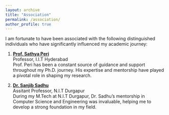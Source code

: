 ```yaml
---
layout: archive
title: "Association"
permalink: /association/
author_profile: true
---
```


I am fortunate to have been associated with the following distinguished individuals who have significantly influenced my academic journey:

1. **[Prof. Sathya Peri](https://people.iith.ac.in/sathya_p/)**  
   Professor, I.I.T Hyderabad  
   Prof. Peri has been a constant source of guidance and support throughout my Ph.D. journey. His expertise and mentorship have played a pivotal role in shaping my research.

2. **[Dr. Sanjib Sadhu](https://nitdgp.ac.in/department/computer-science-engineering/faculty-1/sanjib-sadhu-1)**  
   Assitant Professor, N.I.T Durgapur  
   During my M.Tech at N.I.T Durgapur, Dr. Sadhu’s mentorship in Computer Science and Engineering was invaluable, helping me to develop a strong foundation in my field.
